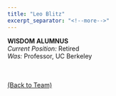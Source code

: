 ```yaml
---
title: "Leo Blitz"
excerpt_separator: "<!--more-->"
---
```

<b>WISDOM ALUMNUS</b><br>
<i>Current Position:</i> Retired<br>
<i>Was:</i> Professor, UC Berkeley
<!--more-->
<br><br>
<a href="{{ site.url }}{{ site.baseurl }}/team/">(Back to Team)</a>